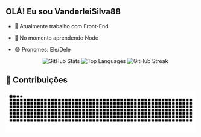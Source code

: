 ## OLÁ! Eu sou VanderleiSilva88 

- 🔭 Atualmente trabalho com Front-End
- 🌱 No momento aprendendo Node
- 😄 Pronomes: Ele/Dele
 
  <div align="center"><img src="https://github-readme-stats.vercel.app/api?username=vanderleisilva88&show_icons=true&theme=highcontrast&hide_border=true" alt="GitHub Stats" width="400"/>
  <img src="https://github-readme-stats.vercel.app/api/top-langs/?username=vanderleisilva88&layout=compact&theme=highcontrast&hide_border=true&langs_count=8" alt="Top Languages" width="400"/>
  <img src="https://github-readme-streak-stats.herokuapp.com/?user=vanderleisilva88&theme=highcontrast&hide_border=true" alt="GitHub Streak" width="400"/></div>












## 🐍 Contribuições

<div align="center">
  <img src="https://raw.githubusercontent.com/VanderleiSilva88/VanderleiSilva88/output/github-contribution-grid-snake.svg" alt="Snake animation" />
</div>
